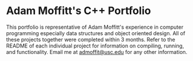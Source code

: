 # Adam Moffitt's C++ Portfolio

This portfolio is representative of Adam Moffitt's experience in computer programming especially data structures and object oriented design. All of these projects together were completed within 3 months. Refer to the README of each individual project for information on compiling, running, and functionality. Email me at admoffit@usc.edu for any other information.

